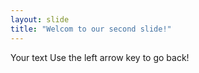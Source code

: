 ```yaml
---
layout: slide 
title: "Welcom to our second slide!"
---
```

Your text
Use the left arrow key to go back!
